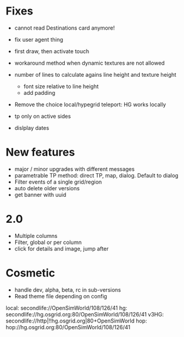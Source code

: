 # Fixes

* cannot read Destinations card anymore!

* fix user agent thing
* first draw, then activate touch
* workaround method when dynamic textures are not allowed
* number of lines to calculate agains line height and texture height
  * font size relative to line height
  * add padding
* Remove the choice local/hypegrid teleport: HG works locally
* tp only on active sides
* dislplay dates

# New features

* major / minor upgrades with different messages
* parametrable TP method: direct TP, map, dialog. Default to dialog
* Filter events of a single grid/region
* auto delete older versions
* get banner with uuid

# 2.0
* Multiple columns
* Filter, global or per column
* click for details and image, jump after

# Cosmetic

* handle dev, alpha, beta, rc in sub-versions
* Read theme file depending on config


local: secondlife://OpenSimWorld/108/126/41
hg: secondlife://hg.osgrid.org:80/OpenSimWorld/108/126/41
v3HG: secondlife://http|!!hg.osgrid.org|80+OpenSimWorld
hop: hop://hg.osgrid.org:80/OpenSimWorld/108/126/41
